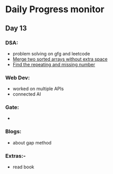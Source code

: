 # Daily Progress monitor

## Day 13


### DSA:
- problem solving on gfg and leetcode
- [Merge two sorted arrays without extra space](https://takeuforward.org/data-structure/merge-two-sorted-arrays-without-extra-space/)
- [Find the repeating and missing number](https://takeuforward.org/data-structure/find-the-repeating-and-missing-numbers/)

### Web Dev:
- 	worked on multiple APIs
- connected AI

### Gate:
-  

### Blogs:   
- about gap method

### Extras:-
-  read book